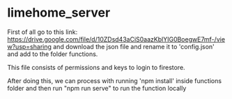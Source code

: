 # limehome_server

First of all go to this link: https://drive.google.com/file/d/10ZDsd43aCiS0aazKblYIG0BoegwE7mf-/view?usp=sharing
and download the json file and rename it to 'config.json' and add to the folder functions.

This file consists of permissions and keys to login to firestore.

After doing this, we can process with running 'npm install' inside functions folder and then run 
"npm run serve" to run the function locally
